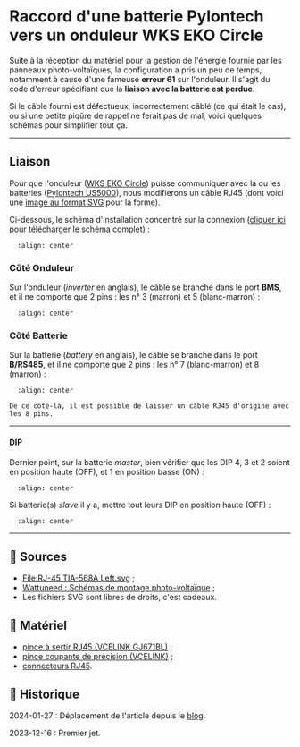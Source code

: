 # Raccord d'une batterie Pylontech vers un onduleur WKS EKO Circle

Suite à la réception du matériel pour la gestion de l'énergie fournie par les panneaux photo-voltaïques, la configuration a pris un peu de temps, notamment à cause d'une fameuse **erreur 61** sur l'onduleur. Il s'agit du code d'erreur spécifiant que la **liaison avec la batterie est perdue**.

Si le câble fourni est défectueux, incorrectement câblé (ce qui était le cas), ou si une petite piqûre de rappel ne ferait pas de mal, voici quelques schémas pour simplifier tout ça.

---

## Liaison

Pour que l'onduleur ([WKS EKO Circle](https://www.wattuneed.com/fr/onduleurs-et-convertisseurs/25678-onduleur-hybride-wks-evo-56kva-48v-0768563819193.html)) puisse communiquer avec la ou les batteries ([Pylontech US5000](https://en.pylontech.com.cn/products/c23/134.html)), nous modifierons un câble RJ45 (dont voici une [image au format SVG](../images/rj45.svg) pour la forme).

Ci-dessous, le schéma d'installation concentré sur la connexion ([cliquer ici pour télécharger le schéma complet](../images/schema-communication-onduleur-wks-eko-circle-vers-batterie-pylontech-complet.jpg)) :

```{figure} ../images/schema-communication-onduleur-wks-circle-vers-batterie-pylontech-zoom.jpg
  :align: center
```

### Côté Onduleur

Sur l'onduleur (*inverter* en anglais), le câble se branche dans le port **BMS**, et il ne comporte que 2 pins : les n° 3 (marron) et 5 (blanc-marron) :

```{figure} ../images/rj45-rs485-inverter.svg
  :align: center
```

### Côté Batterie

Sur la batterie (*battery* en anglais), le câble se branche dans le port **B/RS485**, et il ne comporte que 2 pins : les n° 7 (blanc-marron) et 8 (marron) :

```{figure} ../images/rj45-rs485-battery.svg
  :align: center
```

```{hint}
De ce côté-là, il est possible de laisser un câble RJ45 d'origine avec les 8 pins.
```

---

#### DIP

Dernier point, sur la batterie *master*, bien vérifier que les DIP 4, 3 et 2 soient en position haute (OFF), et 1 en position basse (ON) :

```{figure} ../images/battery-pylontech-dip-master.svg
  :align: center
```

Si batterie(s) *slave* il y a, mettre tout leurs DIP en position haute (OFF) :

```{figure} ../images/battery-pylontech-dip-slave.svg
  :align: center
```

---

## 🎣 Sources

- [File:RJ-45 TIA-568A Left.svg](https://commons.wikimedia.org/wiki/File:RJ-45_TIA-568A_Left.svg) ;
- [Wattuneed : Schémas de montage photo-voltaïque](https://www.wattuneed.com/fr/content/28-schema-de-montage-photovoltaique) ;
- Les fichiers SVG sont libres de droits, c'est cadeaux.

## 🧰 Matériel

- [pince à sertir RJ45 (VCELINK GJ671BL)](https://www.amazon.fr/dp/B08NX12GJ5) ;
- [pince coupante de précision (VCELINK)](https://www.amazon.fr/dp/B09SL2TCH7) ;
- [connecteurs RJ45](https://www.amazon.fr/dp/B0857FL8G6).

## 📜 Historique

2024-01-27
: Déplacement de l'article depuis le [blog](https://www.tiger-222.fr/?d=2023/12/16/23/12/04-raccord-dune-batterie-pylontech-vers-un-onduleur-wks-eko-circle).

2023-12-16
: Premier jet.
